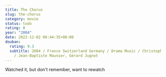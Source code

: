 ```yaml
---
title: The Chorus
slug: the-chorus
category: movie
status: todo
rating: 0
year: "2004"
date: 2022-12-02 06:44:35+08:00
douban:
  rating: 9.3
  subtitle: 2004 / France Switzerland Germany / Drama Music / Christophe Barratier
    / Jean-Baptiste Maunier, Gérard Jugnot
---
```


Watched it, but don't remember, want to rewatch
